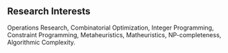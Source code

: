 <h2 style="margin-top:50px;"> Research Interests</h2>

Operations Research, Combinatorial Optimization, Integer Programming, Constraint Programming, Metaheuristics, Matheuristics, NP-completeness, Algorithmic Complexity.